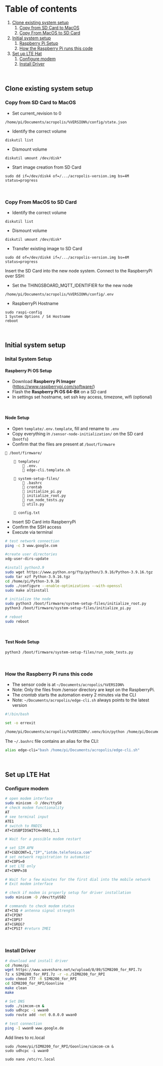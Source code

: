 # Table of contents

1. [Clone existing system setup](#paragraph1)
   1. [Copy from SD Card to MacOS](#subparagraph1)
   2. [Copy From MacOS to SD Card](#subparagraph2)
2. [Initial system setup](#paragraph2)
   1. [Raspberry Pi Setup](#subparagraph2)
   2. [How the Raspberry Pi runs this code](#subparagraph2)
3. [Set up LTE Hat](#paragraph3)
   1. [Configure modem](#subparagraph5)
   2. [Install Driver](#subparagraph6)

<br/>

## Clone existing system setup <a name="paragraph1"></a>

### Copy from SD Card to MacOS <a name="subparagraph1"></a>

- Set current_revision to 0

```
/home/pi/Documents/acropolis/%VERSION%/config/state.json
```

- Identify the correct volume

```
diskutil list
```

- Dismount volume

```
diskutil umount /dev/disk*
```

- Start image creation from SD Card

```
sudo dd if=/dev/disk4 of=/.../acropolis-version.img bs=4M status=progress
```

<br/>

### Copy From MacOS to SD Card <a name="subparagraph2"></a>

- Identify the correct volume

```
diskutil list
```

- Dismount volume

```
diskutil umount /dev/disk*
```

- Transfer existing image to SD Card

```
sudo dd of=/dev/disk4 if=/.../acropolis-version.img bs=4M status=progress
```

Insert the SD Card into the new node system. Connect to the RaspberryPi over SSH:

- Set the THINGSBOARD_MQTT_IDENTIFIER for the new node

```
/home/pi/Documents/acropolis/%VERSION%/config/.env
```

- RaspberryPi Hostname

```
sudo raspi-config
1 System Options / S4 Hostname
reboot
```

<br/>

## Initial system setup <a name="paragraph2"></a>

### Inital System Setup <a name="subparagraph3"></a>

#### Raspberry Pi OS Setup

- Download **Raspberry Pi Imager** (https://www.raspberrypi.com/software/)
- Flash the **Raspberry Pi OS 64-Bit** on a SD card
- In settings set hostname, set ssh key access, timezone, wifi (optional)

<br/>

#### Node Setup

- Open `template/.env.template`, fill and rename to `.env`
- Copy everything in `/sensor-node-initialization/` on the SD card (`bootfs`)
- Confirm that the files are present at `/boot/firmware`

```
📁 /boot/firmware/

    📁 templates/
        📄 .env.
        📄 edge-cli.template.sh

    📁 system-setup-files/
        📄 .bashrc
        📄 crontab
        📄 initialize_pi.py
        📄 initialize_root.py
        📄 run_node_tests.py
        📄 utils.py

    📄 config.txt
```

- Insert SD Card into RaspberryPi
- Confirm the SSH access
- Execute via terminal

```bash
# test network connection
ping -c 3 www.google.com

#create user directories
xdg-user-dirs-update

#install python3.9
sudo wget https://www.python.org/ftp/python/3.9.16/Python-3.9.16.tgz
sudo tar xzf Python-3.9.16.tgz
cd /home/pi/Python-3.9.16
sudo ./configure --enable-optimizations --with-openssl
sudo make altinstall

# initialize the node
sudo python3 /boot/firmware/system-setup-files/initialize_root.py
python3 /boot/firmware/system-setup-files/initialize_pi.py

# reboot
sudo reboot
```

<br/>

#### Test Node Setup

```
python3 /boot/firmware/system-setup-files/run_node_tests.py
```

<br/>

### How the Raspberry Pi runs this code <a name="subparagraph4"></a>

- The sensor code is at `~/Documents/acropolis/%VERSION%`
- Note: Only the files from /sensor directory are kept on the RaspberryPi.
- The _crontab_ starts the automation every 2 minutes via the CLI
- Note: `~/Documents/acropolis/edge-cli.sh` always points to the latest version

```bash
#!/bin/bash

set -o errexit

/home/pi/Documents/acropolis/%VERSION%/.venv/bin/python /home/pi/Documents/acropolis/%VERSION%/cli/main.py $*
```

The `~/.bashrc` file contains an alias for the CLI:

```bash
alias edge-cli="bash /home/pi/Documents/acropolis/edge-cli.sh"
```

<br/>

## Set up LTE Hat <a name="paragraph3"></a>

### Configure modem <a name="subparagraph5"></a>

```bash
# open modem interface
sudo minicom -D /dev/ttyS0
# check modem functionality
AT
# see terminal input
ATE1
# switch to RNDIS
AT+CUSBPIDSWITCH=9001,1,1

# Wait for a possible modem restart

# set SIM APN
AT+CGDCONT=1,"IP","iotde.telefonica.com"
# set network registration to automatic
AT+COPS=0
# set LTE only
AT+CNMP=38

# Wait for a few minutes for the first dial into the mobile network
# Exit modem interface
```

```bash
# check if modem is properly setup for driver installation
sudo minicom -D /dev/ttyUSB2

# commands to check modem status
AT+CSQ # antenna signal strength
AT+CPIN?
AT+COPS?
AT+CGREG?
AT+CPSI? #return IMEI
```

<br/>

### Install Driver <a name="subparagraph6"></a>

```bash
# download and install driver
cd /home/pi
wget https://www.waveshare.net/w/upload/8/89/SIM8200_for_RPI.7z
7z x SIM8200_for_RPI.7z -r -o./SIM8200_for_RPI
sudo chmod 777 -R SIM8200_for_RPI
cd SIM8200_for_RPI/Goonline
make clean
make

# Set DNS
sudo ./simcom-cm &
sudo udhcpc -i wwan0
sudo route add -net 0.0.0.0 wwan0

# test connection
ping -I wwan0 www.google.de
```

Add lines to rc.local

`sudo /home/pi/SIM8200_for_RPI/Goonline/simcom-cm &` <br/>
`sudo udhcpc -i wwan0`

```
sudo nano /etc/rc.local
```

<br/>
